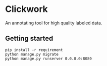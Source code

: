 # Clickwork

An annotating tool for high quality labeled data.

## Getting started

```
pip install -r requirement
python manage.py migrate
python manage.py runserver 0.0.0.0:8080
```
